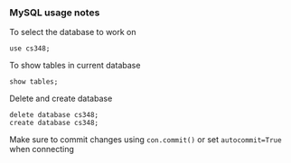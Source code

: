 ### MySQL usage notes
To select the database to work on
```
use cs348;
```

To show tables in current database
```
show tables;
```

Delete and create database
```
delete database cs348;
create database cs348;
```

Make sure to commit changes using `con.commit()` or set `autocommit=True` when connecting
